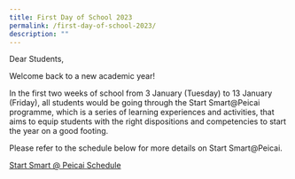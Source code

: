 ```yaml
---
title: First Day of School 2023
permalink: /first-day-of-school-2023/
description: ""
---
```

<p>Dear Students,</p>
<p>Welcome back to a new academic year!</p>
<p>In the first two weeks of school from 3 January (Tuesday) to 13 January (Friday), all students would be going through the Start Smart@Peicai programme, which is a series of learning experiences and activities, that aims to equip students with the right dispositions and competencies to start the year on a good footing.</p>
<p>Please refer to the schedule below for more details on Start Smart@Peicai.</p>
<p><a href="https://docs.google.com/spreadsheets/d/e/2PACX-1vQQC6dN4QvCE8PgkUSZIbWugvX3R1be1-uOPylFoszpYjB-cxusuXJxceV-adknHg/pubhtml" target="">Start Smart @ Peicai Schedule</a></p>